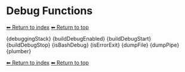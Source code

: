 # Debug Functions

[⬅ Return to index](index.md)
[⬅ Return to top](../index.md)

{debuggingStack}
{buildDebugEnabled}
{buildDebugStart}
{buildDebugStop}
{isBashDebug}
{isErrorExit}
{dumpFile}
{dumpPipe}
{plumber}

[⬅ Return to index](index.md)
[⬅ Return to top](../index.md)
